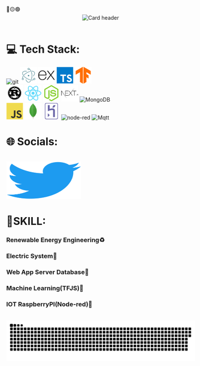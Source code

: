 <div>
🔴🟡🟢

<br>

</div>
<div align="center">
  <img width="200" height="100" src="https://soraclown.netlify.app/src/img/logo.png" alt="Card header"/>
</div>
<br>


# 💻 Tech Stack:

<div>
  <img src="https://cdn.jsdelivr.net/gh/devicons/devicon/icons/git/git-original.svg" alt="git" width="45" height="45"/>
  <img src="https://github.com/devicons/devicon/blob/v2.15.1/icons/electron/electron-original.svg" alt="ElectronJS" width="45" height="45"/>
  <img src="https://github.com/devicons/devicon/blob/v2.15.1/icons/express/express-original.svg" alt="ExpressJS" width="45" height="45"/>
  <img src="https://github.com/devicons/devicon/blob/v2.15.1/icons/typescript/typescript-plain.svg" alt="TypeScript" width="45" height="45"/>
  <img src="https://github.com/devicons/devicon/blob/v2.15.1/icons/tensorflow/tensorflow-original.svg" alt="TensorflowJS" width="45" height="45"/>
</div>
<div>
  <img src="https://github.com/devicons/devicon/blob/v2.15.1/icons/rust/rust-plain.svg" alt="Rust" width="45" height="45"/>
  <img src="https://github.com/devicons/devicon/blob/v2.15.1/icons/react/react-original.svg" alt="ReactJS" width="45" height="45"/>
  <img src="https://github.com/devicons/devicon/blob/v2.15.1/icons/nodejs/nodejs-original.svg" alt="NodeJS" width="45" height="45"/>
  <img src="https://github.com/devicons/devicon/blob/v2.15.1/icons/nextjs/nextjs-original-wordmark.svg" alt="NextJS" width="45" height="45"/>
  <img src="https://miro.medium.com/max/2400/0*BRl-uL7N9LF-1hiD.png" alt="MongoDB" width="45" height="45"/>
</div>
<div>
  <img src="https://github.com/devicons/devicon/blob/v2.15.1/icons/javascript/javascript-original.svg" alt="JavaScript" width="45" height="45"/>
  <img src="https://github.com/devicons/devicon/blob/v2.15.1/icons/mongodb/mongodb-original.svg" alt="MongoDB" width="45" height="45"/>
  <img src="https://github.com/devicons/devicon/blob/v2.15.1/icons/heroku/heroku-original.svg" alt="Heroku" width="45" height="45"/>
  <img src="https://nodered.org/about/resources/media/node-red-icon-2.png" alt="node-red" width="45" height="45"/>
  <img src="https://mqtt.org/assets/img/mqtt-logo-ver.jpg" alt="Mqtt" width="45" height="45"/>
</div>

# 🌐 Socials:
<br/>
<a href="https://twitter.com/@Ksfdd1"><img src="https://github.com/devicons/devicon/blob/v2.15.1/icons/twitter/twitter-original.svg" width="200" height="100"></a>

# 💼SKILL:
<h3>Renewable Energy Engineering♻️</h3>
<h3>Electric System🔌</h3>
<h3>Web App Server Database🐳</h3>
<h3>Machine Learning(TFJS)🧠</h3>
<h3>IOT RaspberryPI(Node-red)🤖</h3>
<br>
<div>
  <img src="https://github.com/Pepyn0/Pepyn0/raw/output/github-contribution-grid-snake.svg" alt="snake"></center>
</div>
